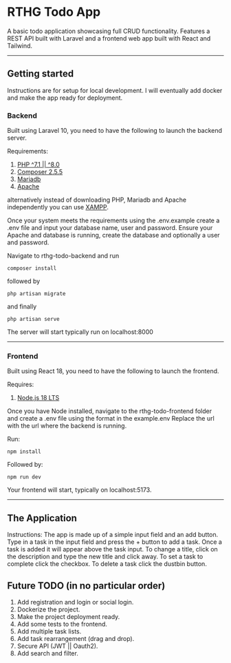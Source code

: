 # RTHG Todo App

A basic todo application showcasing full CRUD functionality. Features a REST API built with Laravel and a frontend web app built with React and Tailwind.

---

## Getting started

Instructions are for setup for local development. I will eventually add docker and make the app ready for deployment.

### Backend

Built using Laravel 10, you need to have the following to launch the backend server.

Requirements:

1. [PHP ^7.1 || ^8.0](https://www.php.net/)
2. [Composer 2.5.5](https://getcomposer.org/)
3. [Mariadb](https://mariadb.org/download/?t=mariadb&p=mariadb&r=11.1.0)
4. [Apache](https://httpd.apache.org/download.cgi)

alternatively instead of downloading PHP, Mariadb and Apache independently you can use [XAMPP](https://www.apachefriends.org/).

Once your system meets the requirements using the .env.example create a .env file and input your database name, user and password. Ensure your Apache and database is running, create the database and optionally a user and password.

Navigate to rthg-todo-backend and run

```
composer install
```

followed by

```
php artisan migrate
```

and finally

```
php artisan serve
```

The server will start typically run on localhost:8000

---

### Frontend

Built using React 18, you need to have the following to launch the frontend.

Requires:

1. [Node.js 18 LTS](https://nodejs.org/en)

Once you have Node installed, navigate to the rthg-todo-frontend folder and create a .env file using the format in the example.env Replace the url with the url where the backend is running.

Run:

```
npm install
```

Followed by:

```
npm run dev
```

Your frontend will start, typically on localhost:5173.

---

## The Application

Instructions:
The app is made up of a simple input field and an add button. Type in a task in the input field and press the + button to add a task. Once a task is added it will appear above the task input. To change a title, click on the description and type the new title and click away. To set a task to complete click the checkbox. To delete a task click the dustbin button.

## Future TODO (in no particular order)

1. Add registration and login or social login.
2. Dockerize the project.
3. Make the project deployment ready.
4. Add some tests to the frontend.
5. Add multiple task lists.
6. Add task rearrangement (drag and drop).
7. Secure API (JWT || Oauth2).
8. Add search and filter.
